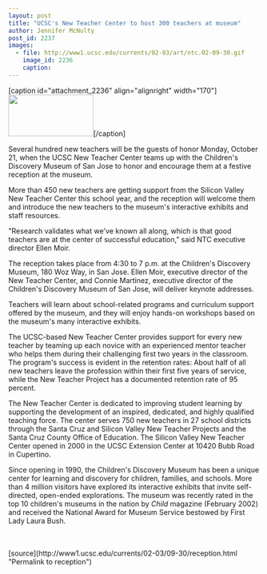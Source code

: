 ```yaml
---
layout: post
title: "UCSC's New Teacher Center to host 300 teachers at museum"
author: Jennifer McNulty
post_id: 2237
images:
  - file: http://www1.ucsc.edu/currents/02-03/art/ntc.02-09-30.gif
    image_id: 2236
    caption: 
---
```


[caption id="attachment_2236" align="alignright" width="170"]<a href="http://localhost/mysite/wp-content/uploads/2002/09/ntc.02-09-30.gif"><img class="size-full wp-image-2236" src="http://localhost/mysite/wp-content/uploads/2002/09/ntc.02-09-30.gif" alt="" width="170" height="83" /></a>[/caption]
<p>
  Several hundred new teachers will be the guests of honor Monday, October 21, when the UCSC New Teacher Center teams up with the Children's Discovery Museum of San Jose to honor and encourage them at a festive reception at the museum.
</p>
<p>
  More than 450 new teachers are getting support from the Silicon Valley New Teacher Center this school year, and the reception will welcome them and introduce the new teachers to the museum's interactive exhibits and staff resources.
</p>
<p>
  "Research validates what we've known all along, which is that good teachers are at the center of successful education," said NTC executive director Ellen Moir.
</p>
<p>
  The reception takes place from 4:30 to 7 p.m. at the Children's Discovery Museum, 180 Woz Way, in San Jose. Ellen Moir, executive director of the New Teacher Center, and Connie Martinez, executive director of the Children's Discovery Museum of San Jose, will deliver keynote addresses.
</p>
<p>
  Teachers will learn about school-related programs and curriculum support offered by the museum, and they will enjoy hands-on workshops based on the museum's many interactive exhibits.
</p>
<p>
  The UCSC-based New Teacher Center provides support for every new teacher by teaming up each novice with an experienced mentor teacher who helps them during their challenging first two years in the classroom. The program's success is evident in the retention rates: About half of all new teachers leave the profession within their first five years of service, while the New Teacher Project has a documented retention rate of 95 percent.
</p>
<p>
  The New Teacher Center is dedicated to improving student learning by supporting the development of an inspired, dedicated, and highly qualified teaching force. The center serves 750 new teachers in 27 school districts through the Santa Cruz and Silicon Valley New Teacher Projects and the Santa Cruz County Office of Education. The Silicon Valley New Teacher Center opened in 2000 in the UCSC Extension Center at 10420 Bubb Road in Cupertino.
</p>
<p>
  Since opening in 1990, the Children's Discovery Museum has been a unique center for learning and discovery for children, families, and schools. More than 4 million visitors have explored its interactive exhibits that invite self-directed, open-ended explorations. The museum was recently rated in the top 10 children's museums in the nation by <i>Child</i> magazine (February 2002) and received the National Award for Museum Service bestowed by First Lady Laura Bush.<br>
  <br>
  <br>

</p>
<p>

</p>
[source](http://www1.ucsc.edu/currents/02-03/09-30/reception.html "Permalink to reception")
